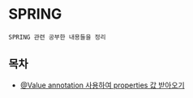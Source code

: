 # SPRING

`SPRING 관련 공부한 내용들을 정리`

## 목차

-  [@Value annotation 사용하여 properties 값 받아오기](https://github.com/youngho-j/TIL/blob/main/Spring/solved.md)
